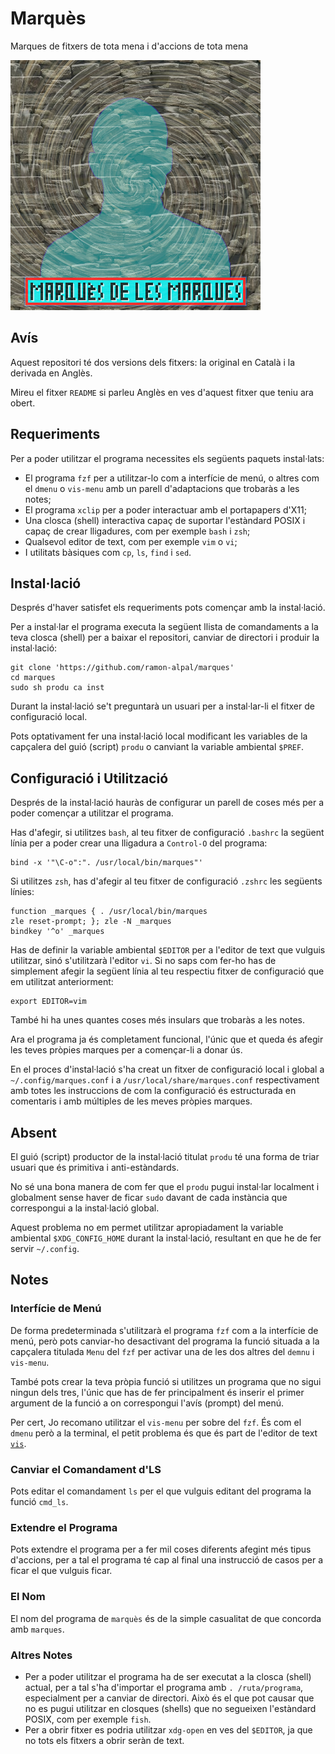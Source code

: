 # Marquès

Marques de fitxers de tota mena i d'accions de tota mena

![Logo del Marquès](./logo.png)

## Avís

Aquest repositori té dos versions dels fitxers: la original en Català
i la derivada en Anglès.

Mireu el fitxer `README` si parleu Anglès en ves d'aquest fitxer que
teniu ara obert.

## Requeriments

Per a poder utilitzar el programa necessites els següents paquets
instal·lats:
- El programa `fzf` per a utilitzar-lo com a interfície de menú,
  o altres com el `dmenu` o `vis-menu` amb un parell d'adaptacions que
  trobaràs a les notes;
- El programa `xclip` per a poder interactuar amb el portapapers d'X11;
- Una closca (shell) interactiva capaç de suportar l'estàndard POSIX
  i capaç de crear lligadures, com per exemple `bash` i `zsh`;
- Qualsevol editor de text, com per exemple `vim` o `vi`;
- I utilitats bàsiques com `cp`, `ls`, `find` i `sed`.

## Instal·lació

Després d'haver satisfet els requeriments pots començar amb la
instal·lació.

Per a instal·lar el programa executa la següent llista de comandaments
a la teva closca (shell) per a baixar el repositori, canviar de directori
i produir la instal·lació:

    git clone 'https://github.com/ramon-alpal/marques'
    cd marques
    sudo sh produ ca inst

Durant la instal·lació se't preguntarà un usuari per a instal·lar-li
el fitxer de configuració local.

Pots optativament fer una instal·lació local modificant les variables de
la capçalera del guió (script) `produ` o canviant la variable ambiental
`$PREF`.

## Configuració i Utilització

Després de la instal·lació hauràs de configurar un parell de coses
més per a poder començar a utilitzar el programa.

Has d'afegir, si utilitzes `bash`, al teu fitxer de configuració
`.bashrc` la següent línia per a poder crear una lligadura a `Control-O`
del programa:

    bind -x '"\C-o":". /usr/local/bin/marques"'

Si utilitzes `zsh`, has d'afegir al teu fitxer de configuració `.zshrc`
les següents línies:

    function _marques { . /usr/local/bin/marques
    zle reset-prompt; }; zle -N _marques
    bindkey '^o' _marques

Has de definir la variable ambiental `$EDITOR` per a l'editor de text
que vulguis utilitzar, sinó s'utilitzarà l'editor `vi`. Si no saps
com fer-ho has de simplement afegir la següent línia al teu respectiu
fitxer de configuració que em utilitzat anteriorment:

    export EDITOR=vim

També hi ha unes quantes coses més insulars que trobaràs a les notes.

Ara el programa ja és completament funcional, l'únic que et queda és
afegir les teves pròpies marques per a començar-li a donar ús.

En el proces d'instal·lació s'ha creat un fitxer de configuració local
i global a `~/.config/marques.conf` i a `/usr/local/share/marques.conf`
respectivament amb totes les instruccions de com la configuració és
estructurada en comentaris i amb múltiples de les meves pròpies marques.

## Absent

El guió (script) productor de la instal·lació titulat `produ` té
una forma de triar usuari que és primitiva i anti-estàndards.

No sé una bona manera de com fer que el `produ` pugui instal·lar
localment i globalment sense haver de ficar `sudo` davant de cada
instància que correspongui a la instal·lació global.

Aquest problema no em permet utilitzar apropiadament la variable ambiental
`$XDG_CONFIG_HOME` durant la instal·lació, resultant en que he de fer
servir `~/.config`.

## Notes

### Interfície de Menú

De forma predeterminada s'utilitzarà el programa `fzf` com a la
interfície de menú, però pots canviar-ho desactivant del programa la
funció situada a la capçalera titulada `Menu` del `fzf` per activar
una de les dos altres del `demnu` i `vis-menu`.

També pots crear la teva pròpia funció si utilitzes un programa
que no sigui ningun dels tres, l'únic que has de fer principalment
és inserir el primer argument de la funció a on correspongui l'avís
(prompt) del menú.

Per cert, Jo recomano utilitzar el `vis-menu` per sobre del `fzf`. És
com el `dmenu` però a la terminal, el petit problema és que és part
de l'editor de text [`vis`](https://github.com/martanne/vis).

### Canviar el Comandament d'LS

Pots editar el comandament `ls` per el que vulguis editant del programa
la funció `cmd_ls`.

### Extendre el Programa

Pots extendre el programa per a fer mil coses diferents afegint més
tipus d'accions, per a tal el programa té cap al final una instrucció
de casos per a ficar el que vulguis ficar.

### El Nom

El nom del programa de `marquès` és de la simple casualitat de que
concorda amb `marques`.

### Altres Notes

- Per a poder utilitzar el programa ha de ser executat a la closca (shell)
  actual, per a tal s'ha d'importar el programa amb `. /ruta/programa`,
  especialment per a canviar de directori. Això és el que pot causar que
  no es pugui utilitzar en closques (shells) que no segueixen l'estàndard
  POSIX, com per exemple `fish`.
- Per a obrir fitxer es podria utilitzar `xdg-open` en ves del `$EDITOR`,
  ja que no tots els fitxers a obrir seràn de text.
